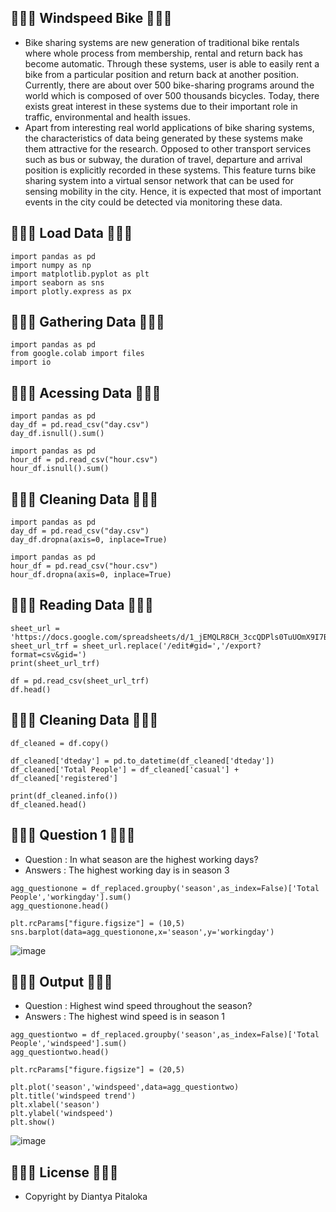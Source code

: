 ## 🍯🍬🍭 Windspeed Bike 🍭🍬🍯
- Bike sharing systems are new generation of traditional bike rentals where whole process from membership, rental and return back has become automatic. Through these systems, user is able to easily rent a bike from a particular position and return back at another position. Currently, there are about over 500 bike-sharing programs around the world which is composed of over 500 thousands bicycles. Today, there exists great interest in these systems due to their important role in traffic, environmental and health issues.
- Apart from interesting real world applications of bike sharing systems, the characteristics of data being generated by these systems make them attractive for the research. Opposed to other transport services such as bus or subway, the duration of travel, departure and arrival position is explicitly recorded in these systems. This feature turns bike sharing system into a virtual sensor network that can be used for sensing mobility in the city. Hence, it is expected that most of important events in the city could be detected via monitoring these data.

## 🍯🍬🍭 Load Data 🍭🍬🍯
```
import pandas as pd
import numpy as np
import matplotlib.pyplot as plt
import seaborn as sns
import plotly.express as px
```

## 🍯🍬🍭 Gathering Data 🍭🍬🍯
```
import pandas as pd
from google.colab import files
import io
```

## 🍯🍬🍭 Acessing Data 🍭🍬🍯
```
import pandas as pd
day_df = pd.read_csv("day.csv")
day_df.isnull().sum()

import pandas as pd
hour_df = pd.read_csv("hour.csv")
hour_df.isnull().sum()
```

## 🍯🍬🍭 Cleaning Data 🍭🍬🍯
```
import pandas as pd
day_df = pd.read_csv("day.csv")
day_df.dropna(axis=0, inplace=True)

import pandas as pd
hour_df = pd.read_csv("hour.csv")
hour_df.dropna(axis=0, inplace=True)
```

## 🍯🍬🍭 Reading Data 🍭🍬🍯
```
sheet_url = 'https://docs.google.com/spreadsheets/d/1_jEMQLR8CH_3ccQDPls0TuUOmX9I7BjWyp3EvxD5O90/edit#gid=251343836'
sheet_url_trf = sheet_url.replace('/edit#gid=','/export?format=csv&gid=')
print(sheet_url_trf)

df = pd.read_csv(sheet_url_trf)
df.head()
```

## 🍯🍬🍭 Cleaning Data 🍭🍬🍯
```
df_cleaned = df.copy()

df_cleaned['dteday'] = pd.to_datetime(df_cleaned['dteday'])
df_cleaned['Total People'] = df_cleaned['casual'] + df_cleaned['registered']

print(df_cleaned.info())
df_cleaned.head()
```

## 🍯🍬🍭 Question 1 🍭🍬🍯
- Question : In what season are the highest working days?
- Answers : The highest working day is in season 3

```
agg_questionone = df_replaced.groupby('season',as_index=False)['Total People','workingday'].sum()
agg_questionone.head()

plt.rcParams["figure.figsize"] = (10,5)
sns.barplot(data=agg_questionone,x='season',y='workingday')
```

![image](https://github.com/diantyapitaloka/Windspeed-Bike/assets/147487436/2869f94c-6d3b-4f6f-ae7d-d0aaf82fef5e)


## 🍯🍬🍭 Output 🍭🍬🍯
- Question : Highest wind speed throughout the season?
- Answers : The highest wind speed is in season 1

```
agg_questiontwo = df_replaced.groupby('season',as_index=False)['Total People','windspeed'].sum()
agg_questiontwo.head()

plt.rcParams["figure.figsize"] = (20,5)

plt.plot('season','windspeed',data=agg_questiontwo)
plt.title('windspeed trend')
plt.xlabel('season')
plt.ylabel('windspeed')
plt.show()
```

![image](https://github.com/diantyapitaloka/Windspeed-Bike/assets/147487436/66944265-58b0-41c1-ba12-e6adf7b0b607)


## 🍯🍬🍭 License 🍭🍬🍯
- Copyright by Diantya Pitaloka
